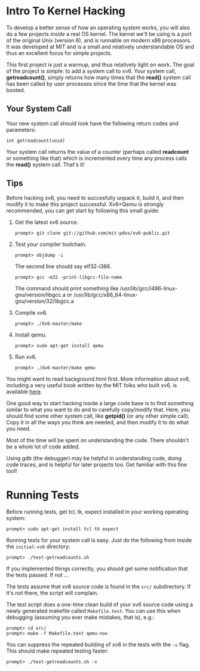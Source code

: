 Intro To Kernel Hacking
=======================

To develop a better sense of how an operating system works, you will
also do a few projects *inside* a real OS kernel. The kernel we\'ll be
using is a port of the original Unix (version 6), and is runnable on
modern x86 processors. It was developed at MIT and is a small and
relatively understandable OS and thus an excellent focus for simple
projects.

This first project is just a warmup, and thus relatively light on work.
The goal of the project is simple: to add a system call to xv6. Your
system call, **getreadcount()**, simply returns how many times that the
**read()** system call has been called by user processes since the time
that the kernel was booted.

Your System Call
----------------

Your new system call should look have the following return codes and
parameters:

``` {.sourceCode .c}
int getreadcount(void)
```

Your system call returns the value of a counter (perhaps called
**readcount** or something like that) which is incremented every time
any process calls the **read()** system call. That\'s it!

Tips
----

Before hacking xv6, you need to succesfully unpack it, build it, and
then modify it to make this project successful. Xv6+Qemu is strongly
recommended, you can get start by following this small guide:

1.  Get the latest xv6 source.

    ``` {.sh}
    prompt> git clone git://github.com/mit-pdos/xv6-public.git
    ```

2.  Test your compiler toolchain.

    ``` {.sh}
    prompt> objdump -i
    ```

    The second line should say elf32-i386.

    ``` {.sh}
    prompt> gcc -m32 -print-libgcc-file-name
    ```

    The command should print something like
    /usr/lib/gcc/i486-linux-gnu/version/libgcc.a or
    /usr/lib/gcc/x86\_64-linux-gnu/version/32/libgcc.a

3.  Compile xv6.

    ``` {.sh}
    prompt> ./Xv6-master/make
    ```

4.  Install qemu.

    ``` {.sh}
    prompt> sudo apt-get install qemu
    ```

5.  Run xv6.

    ``` {.sh}
    prompt> ./Xv6-master/make qemu
    ```

You might want to read background.html first. More information about
xv6, including a very useful book written by the MIT folks who built
xv6, is available
[here](https://pdos.csail.mit.edu/6.828/2017/xv6.html).

One good way to start hacking inside a large code base is to find
something similar to what you want to do and to carefully copy/modify
that. Here, you should find some other system call, like **getpid()**
(or any other simple call). Copy it in all the ways you think are
needed, and then modify it to do what you need.

Most of the time will be spent on understanding the code. There
shouldn\'t be a whole lot of code added.

Using gdb (the debugger) may be helpful in understanding code, doing
code traces, and is helpful for later projects too. Get familiar with
this fine tool!

Running Tests
=============

Before running tests, get tcl, tk, expect installed in your working
operating system:

``` {.sh}
prompt> sudo apt-get install tcl tk expect
```

Running tests for your system call is easy. Just do the following from
inside the `initial-xv6` directory:

``` {.sh}
prompt> ./test-getreadcounts.sh
```

If you implemented things correctly, you should get some notification
that the tests passed. If not \...

The tests assume that xv6 source code is found in the `src/`
subdirectory. If it\'s not there, the script will complain.

The test script does a one-time clean build of your xv6 source code
using a newly generated makefile called `Makefile.test`. You can use
this when debugging (assuming you ever make mistakes, that is), e.g.:

``` {.sh}
prompt> cd src/
prompt> make -f Makefile.test qemu-nox
```

You can suppress the repeated building of xv6 in the tests with the `-s`
flag. This should make repeated testing faster:

``` {.sh}
prompt> ./test-getreadcounts.sh -s
```
